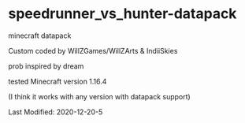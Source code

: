 # speedrunner_vs_hunter-datapack

minecraft datapack

Custom coded by WillZGames/WillZArts & IndiiSkies

prob inspired by dream

tested Minecraft version 1.16.4

(I think it works with any version with datapack support)

Last Modified: 2020-12-20-5
